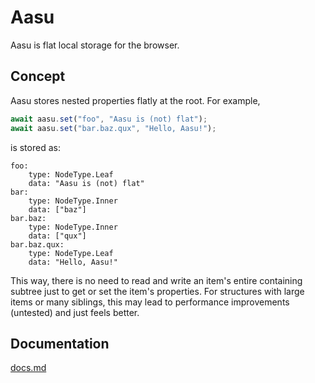 # Aasu

Aasu is flat local storage for the browser.

## Concept

Aasu stores nested properties flatly at the root. For example,

```javascript
await aasu.set("foo", "Aasu is (not) flat");
await aasu.set("bar.baz.qux", "Hello, Aasu!");
```

is stored as:

```
foo:
    type: NodeType.Leaf
    data: "Aasu is (not) flat"
bar:
    type: NodeType.Inner
    data: ["baz"]
bar.baz:
    type: NodeType.Inner
    data: ["qux"]
bar.baz.qux:
    type: NodeType.Leaf
    data: "Hello, Aasu!"
```

This way, there is no need to read and write an item's entire containing subtree just to get or set the item's properties. For structures with large items or many siblings, this may lead to performance improvements (untested) and just feels better.

## Documentation

[docs.md](docs.md)
